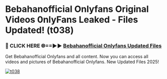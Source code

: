 # Bebahanofficial Onlyfans Original Videos 0nlyFans Leaked - Files Updated! (t038)

<h3>🔴 CLICK HERE 🌐==►► <a href="https://tinyurl.com/2wckxsce" rel="nofollow">Bebahanofficial Onlyfans Updated Files</a></h3>

Get Bebahanofficial Onlyfans and all content. Now you can access all videos and pictures of Bebahanofficial Onlyfans. New Updated Files 2025!

[![t038](https://i.imgur.com/AFduVYN.gif)](https://tinyurl.com/2wckxsce)
